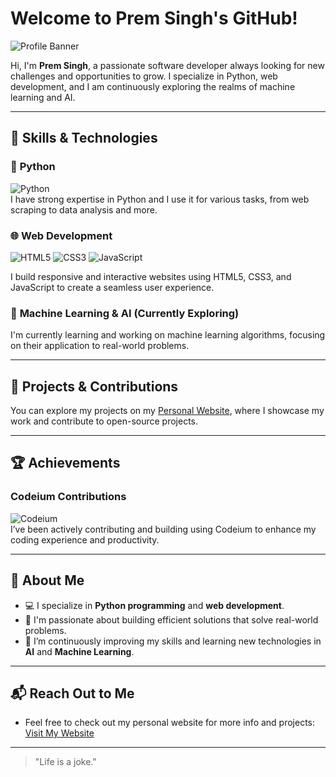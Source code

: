 # Welcome to Prem Singh's GitHub!

![Profile Banner](https://imageplaceholder.net/1200x400/3a3a3a/ffffff?text=Welcome%20to%20Prem%20Singh%27s%20GitHub&font=Roboto&size=40)

Hi, I'm **Prem Singh**, a passionate software developer always looking for new challenges and opportunities to grow. I specialize in Python, web development, and I am continuously exploring the realms of machine learning and AI.

---

## 🚀 Skills & Technologies

### 🐍 **Python**
![Python](https://img.shields.io/badge/Python-3776ab?style=for-the-badge&logo=python&logoColor=white)  
I have strong expertise in Python and I use it for various tasks, from web scraping to data analysis and more.

### 🌐 **Web Development**
![HTML5](https://img.shields.io/badge/HTML5-e34f26?style=for-the-badge&logo=html5&logoColor=white) 
![CSS3](https://img.shields.io/badge/CSS3-1572B6?style=for-the-badge&logo=css3&logoColor=white)
![JavaScript](https://img.shields.io/badge/JavaScript-F7DF1E?style=for-the-badge&logo=javascript&logoColor=black)

I build responsive and interactive websites using HTML5, CSS3, and JavaScript to create a seamless user experience.

### 🤖 **Machine Learning & AI (Currently Exploring)**  
I'm currently learning and working on machine learning algorithms, focusing on their application to real-world problems.

---

## 🌟 Projects & Contributions

You can explore my projects on my [Personal Website](https://itzpremsingh.github.io/website), where I showcase my work and contribute to open-source projects.

---

## 🏆 Achievements

### **Codeium Contributions**
![Codeium](https://codeium.com/profile/itzpremsingh/card.png)  
I’ve been actively contributing and building using Codeium to enhance my coding experience and productivity.

---

## 🌱 About Me

- 💻 I specialize in **Python programming** and **web development**.
- 🎯 I'm passionate about building efficient solutions that solve real-world problems.
- 🌱 I’m continuously improving my skills and learning new technologies in **AI** and **Machine Learning**.

---

## 📬 Reach Out to Me

- Feel free to check out my personal website for more info and projects:  
  [Visit My Website](https://itzpremsingh.github.io/website)

---

> "Life is a joke."
